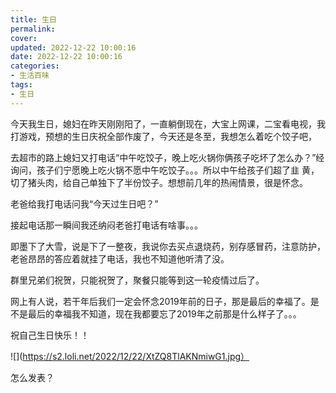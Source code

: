 ```yaml
---
title: 生日
permalink: 
cover: 
updated: 2022-12-22 10:00:16
date: 2022-12-22 10:00:16
categories: 
- 生活百味
tags: 
- 生日
---
```

今天我生日，媳妇在昨天刚刚阳了，一直躺倒现在，大宝上网课，二宝看电视，我打游戏，预想的生日庆祝全部作废了，今天还是冬至，我想怎么着吃个饺子吧，

去超市的路上媳妇又打电话“中午吃饺子，晚上吃火锅你俩孩子吃坏了怎么办？”经询问，孩子们宁愿晚上吃火锅不愿中午吃饺子。。。所以中午给孩子们超了韭
黄，切了猪头肉，给自己单独下了半份饺子。想想前几年的热闹情景，很是怀念。

老爸给我打电话问我“今天过生日吧？”

接起电话那一瞬间我还纳闷老爸打电话有啥事。。。

即墨下了大雪，说是下了一整夜，我说你去买点退烧药，别存感冒药，注意防护，老爸昂昂的答应着就挂了电话，我也不知道他听清了没。

群里兄弟们祝贺，只能祝贺了，聚餐只能等到这一轮疫情过后了。

网上有人说，若干年后我们一定会怀念2019年前的日子，那是最后的幸福了。是不是最后的幸福我不知道，现在我都要忘了2019年之前那是什么样子了。。。

祝自己生日快乐！！

![](https://s2.loli.net/2022/12/22/XtZQ8TlAKNmiwG1.jpg）

怎么发表？
